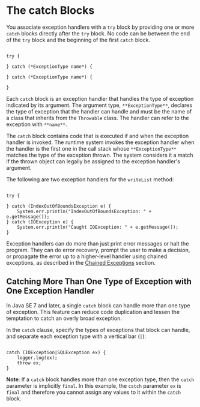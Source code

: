 
# The catch Blocks

You associate exception handlers with a `try` block by providing one or more `catch` blocks directly after the `try` block. No code can be between the end of the `try` block and the beginning of the first `catch` block.

```

try {

} catch (*ExceptionType name*) {

} catch (*ExceptionType name*) {

}

```

Each `catch` block is an exception handler that handles the type of exception indicated by its argument. The argument type, `**ExceptionType**`, declares the type of exception that the handler can handle and must be the name of a class that inherits from the `Throwable` class. The handler can refer to the exception with `**name**`.

The `catch` block contains code that is executed if and when the exception handler is invoked. The runtime system invokes the exception handler when the handler is the first one in the call stack whose `**ExceptionType**` matches the type of the exception thrown. The system considers it a match if the thrown object can legally be assigned to the exception handler's argument.

The following are two exception handlers for the `writeList` method:

```

try {

} catch (IndexOutOfBoundsException e) {
    System.err.println("IndexOutOfBoundsException: " + e.getMessage());
} catch (IOException e) {
    System.err.println("Caught IOException: " + e.getMessage());
}

```

Exception handlers can do more than just print error messages or halt the program. They can do error recovery, prompt the user to make a decision, or propagate the error up to a higher-level handler using chained exceptions, as described in the 
[Chained Exceptions](chained.html) section.

## Catching More Than One Type of Exception with One Exception Handler

In Java SE 7 and later, a single `catch` block can handle more than one type of exception. This feature can reduce code duplication and lessen the temptation to catch an overly broad exception.

In the `catch` clause, specify the types of exceptions that block can handle, and separate each exception type with a vertical bar (`|`):

```

catch (IOException|SQLException ex) {
    logger.log(ex);
    throw ex;
}

```

**Note**: If a `catch` block handles more than one exception type, then the `catch` parameter is implicitly `final`. In this example, the `catch` parameter `ex` is `final` and therefore you cannot assign any values to it within the `catch` block.
